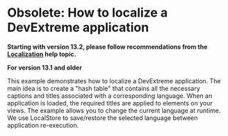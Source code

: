 # Obsolete: How to localize a DevExtreme application

<p><strong>Starting with version 13.2, please </strong><strong>follow </strong><strong>recommendations </strong><strong>from the</strong><strong> </strong><a href="https://js.devexpress.com/Documentation/Guide/Common/Localization/"><strong><u>Localization</u></strong></a><strong> help topic.</strong></p>

<p><strong>For version 13.1 and older</strong></p>
<p>This example demonstrates how to localize a DevExtreme application. The main idea is to create a "hash table" that contains all the necessary captions and titles associated with a corresponding language. When an application is loaded, the required titles are applied to elements on your views. The example allows you to change the current language at runtime.  We use LocalStore to save/restore the selected language between application re-execution.</p>

<br/>


